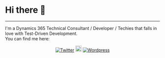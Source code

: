 # Hi there 👋
----

I'm a Dynamics 365 Technical Consultant / Developer / Techies that falls in love with Test-Driven Development.\
You can find me here:
<center>
<a href="https://twitter.com/temmy_raharjo"><img src="https://raw.githubusercontent.com/jayehernandez/jayehernandez/3f5402efef9a0ae89211a6e04609558e862ca616/readme/twitter-fill.svg" alt="Twitter" /></a>
<a href="https://www.linkedin.com/in/temmy-wahyu-raharjo/"><img src="https://raw.githubusercontent.com/jayehernandez/jayehernandez/3f5402efef9a0ae89211a6e04609558e862ca616/readme/linkedin-fill.svg" alt="LinkedIn" width="20" /></a>
<a href="https://temmyraharjo.wordpress.com/"><img src="https://raw.githubusercontent.com/jayehernandez/jayehernandez/3f5402efef9a0ae89211a6e04609558e862ca616/readme/external-link-line.svg" alt="Wordpress" /></a>
</center>
